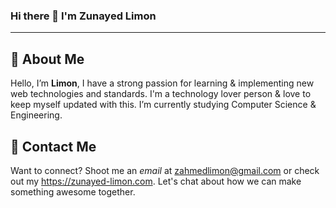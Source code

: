 ### Hi there 👋 I'm Zunayed Limon
***

## 💫 About Me
Hello, I’m **Limon**, I have a strong passion for learning & implementing new web technologies and standards. I'm a technology lover person & love to keep myself updated with this. I’m currently studying Computer Science & Engineering.


## 📩 Contact Me
Want to connect? Shoot me an *email* at zahmedlimon@gmail.com or check out my https://zunayed-limon.com. Let's chat about how we can make something awesome together.

